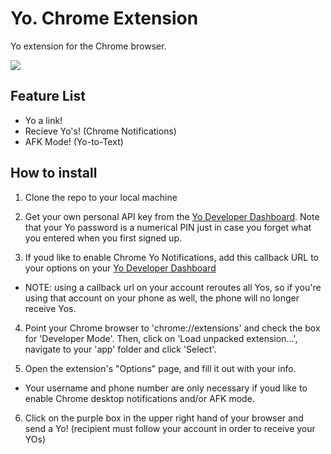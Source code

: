 # Yo. Chrome Extension

Yo extension for the Chrome browser.

![](http://i.imgur.com/gVcEwW6.jpg)

## Feature List

- Yo a link!
- Recieve Yo's! (Chrome Notifications)
- AFK Mode! (Yo-to-Text)

## How to install

1. Clone the repo to your local machine


2. Get your own personal API key from the [Yo Developer Dashboard](http://dev.justyo.co/). Note that your Yo password is a numerical PIN just in case you forget what you entered when you first signed up.


3. If youd like to enable Chrome Yo Notifications, add this callback URL to your options on your [Yo Developer Dashboard](http://dev.justyo.co)
  - NOTE: using a callback url on your account reroutes all Yos, so if you're using that account on your phone as well, the phone will no longer receive Yos.


4. Point your Chrome browser to 'chrome://extensions' and check the box for 'Developer Mode'. Then, click on 'Load unpacked extension...', navigate to your 'app' folder and click 'Select'.


5. Open the extension's "Options" page, and fill it out with your info.
  - Your username and phone number are only necessary if youd like to enable Chrome desktop notifications and/or AFK mode.


6. Click on the purple box in the upper right hand of your browser and send a Yo! (recipient must follow your account in order to receive your YOs)
